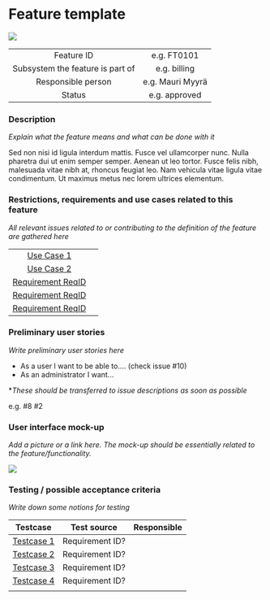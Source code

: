 # Feature template

[![](http://img.youtube.com/vi/45aSdlg6NK0/0.jpg)](http://www.youtube.com/watch?v=45aSdlg6NK0 "")


| | |
|:-:|:-:|
| Feature ID | e.g. FT0101 |
| Subsystem the feature is part of | e.g. billing |
| Responsible person | e.g. Mauri Myyrä |
| Status | e.g. approved |

### Description

*Explain what the feature means and what can be done with it*

Sed non nisi id ligula interdum mattis. Fusce vel ullamcorper nunc. Nulla pharetra dui ut enim semper semper. 
Aenean ut leo tortor. Fusce felis nibh, malesuada vitae nibh at, rhoncus feugiat leo. Nam vehicula vitae ligula 
vitae condimentum. Ut maximus metus nec lorem ultrices elementum.


### Restrictions, requirements and use cases related to this feature

*All relevant issues related to or contributing to the definition of the feature are gathered here*

| | |
|:-:|:-:|
| [Use Case 1](FT1-kayttotapaus.md) | |
| [Use Case 2](FT2-kayttotapaus.md) | |
| [Requirement ReqID]() |  | 
| [Requirement ReqID]() |  | 
| [Requirement ReqID]() |  | 

### Preliminary user stories

*Write preliminary user stories here*

* As a user I want to be able to.... (check issue #10)
* As an administrator I want...


**These should be transferred to issue descriptions as soon as possible*

e.g. #8 #2


### User interface mock-up 

*Add a picture or a link here. The mock-up should be essentially related to the feature/functionality.*


![](https://openclipart.org/image/300px/svg_to_png/247488/1461589195.png)


### Testing / possible acceptance criteria

*Write down some notions for testing*

| Testcase   | Test source  | Responsible  |
|:-: | :-:|:-:|
| [Testcase 1]()  | Requirement ID?   |   |
| [Testcase 2]()  | Requirement ID?   |   |
| [Testcase 3]()  | Requirement ID?   |   |
| [Testcase 4]()  | Requirement ID?   |   |
| | |






